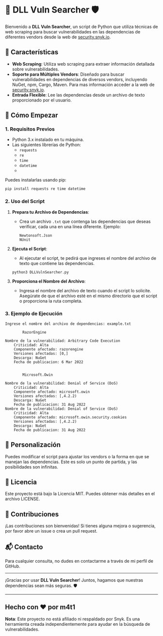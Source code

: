 # 🚀 DLL Vuln Searcher 🛡️

Bienvenido a **DLL Vuln Searcher**, un script de Python que utiliza técnicas de web scraping para buscar vulnerabilidades en las dependencias de diferentes vendors desde la web de [security.snyk.io](https://security.snyk.io).

## 🌟 Características

- **Web Scraping**: Utiliza web scraping para extraer información detallada sobre vulnerabilidades.
- **Soporte para Múltiples Vendors**: Diseñado para buscar vulnerabilidades en dependencias de diversos vendors, incluyendo NuGet, npm, Cargo, Maven. Para mas información acceder a la web de [security.snyk.io](https://security.snyk.io).
- **Entrada Flexible**: Lee las dependencias desde un archivo de texto proporcionado por el usuario.

## 🚀 Cómo Empezar

### 1. Requisitos Previos

- Python 3.x instalado en tu máquina.
- Las siguientes librerías de Python:
  - `requests`
  - `re`
  - `time`
  - `datetime`
  - 

Puedes instalarlas usando pip:

```bash
pip install requests re time datetime
```

### 2. Uso del Script

1. **Prepara tu Archivo de Dependencias**:
   - Crea un archivo `.txt` que contenga las dependencias que deseas verificar, cada una en una línea diferente. Ejemplo:
     ```
     Newtonsoft.Json
     NUnit
     ```

2. **Ejecuta el Script**:
   - Al ejecutar el script, te pedirá que ingreses el nombre del archivo de texto que contiene las dependencias.
   
   ```bash
   python3 DLLVulnSearcher.py
   ```

3. **Proporciona el Nombre del Archivo**:
   - Ingresa el nombre del archivo de texto cuando el script lo solicite. Asegúrate de que el archivo esté en el mismo directorio que el script o proporciona la ruta completa.

### 3. Ejemplo de Ejecución

```plaintext
Ingrese el nombre del archivo de dependencias: example.txt

		RazorEngine

Nombre de la vulnerabilidad: Arbitrary Code Execution
	Criticidad: Alta
	Componente afectado: razorengine
	Versiones afectadas: [0,]
	Descarga: NuGet
	Fecha de publicacion: 6 Mar 2022


		Microsoft.Owin

Nombre de la vulnerabilidad: Denial of Service (DoS)
	Criticidad: Alta
	Componente afectado: microsoft.owin
	Versiones afectadas: [,4.2.2)
	Descarga: NuGet
	Fecha de publicacion: 31 Aug 2022
Nombre de la vulnerabilidad: Denial of Service (DoS)
	Criticidad: Alta
	Componente afectado: microsoft.owin.security.cookies
	Versiones afectadas: [,4.2.2)
	Descarga: NuGet
	Fecha de publicacion: 31 Aug 2022

```

## 🔧 Personalización

Puedes modificar el script para ajustar los vendors o la forma en que se manejan las dependencias. Este es solo un punto de partida, y las posibilidades son infinitas.

## 📄 Licencia

Este proyecto está bajo la Licencia MIT. Puedes obtener más detalles en el archivo LICENSE.

## 🤝 Contribuciones

¡Las contribuciones son bienvenidas! Si tienes alguna mejora o sugerencia, por favor abre un issue o crea un pull request.

## 📬 Contacto

Para cualquier consulta, no dudes en contactarme a través de mi perfil de GitHub.

---

¡Gracias por usar **DLL Vuln Searcher**! Juntos, hagamos que nuestras dependencias sean más seguras. 🛡️

---

Hecho con ❤️ por m4t1
---

**Nota**: Este proyecto no está afiliado ni respaldado por Snyk. Es una herramienta creada independientemente para ayudar en la búsqueda de vulnerabilidades.
